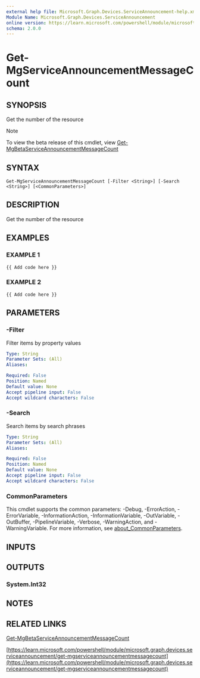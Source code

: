 ```yaml
---
external help file: Microsoft.Graph.Devices.ServiceAnnouncement-help.xml
Module Name: Microsoft.Graph.Devices.ServiceAnnouncement
online version: https://learn.microsoft.com/powershell/module/microsoft.graph.devices.serviceannouncement/get-mgserviceannouncementmessagecount
schema: 2.0.0
---
```


# Get-MgServiceAnnouncementMessageCount

## SYNOPSIS
Get the number of the resource

> [!NOTE]
> To view the beta release of this cmdlet, view [Get-MgBetaServiceAnnouncementMessageCount](/powershell/module/Microsoft.Graph.Beta.Devices.ServiceAnnouncement/Get-MgBetaServiceAnnouncementMessageCount?view=graph-powershell-beta)

## SYNTAX

```
Get-MgServiceAnnouncementMessageCount [-Filter <String>] [-Search <String>] [<CommonParameters>]
```

## DESCRIPTION
Get the number of the resource

## EXAMPLES

### EXAMPLE 1
```
{{ Add code here }}
```

### EXAMPLE 2
```
{{ Add code here }}
```

## PARAMETERS

### -Filter
Filter items by property values

```yaml
Type: String
Parameter Sets: (All)
Aliases:

Required: False
Position: Named
Default value: None
Accept pipeline input: False
Accept wildcard characters: False
```

### -Search
Search items by search phrases

```yaml
Type: String
Parameter Sets: (All)
Aliases:

Required: False
Position: Named
Default value: None
Accept pipeline input: False
Accept wildcard characters: False
```

### CommonParameters
This cmdlet supports the common parameters: -Debug, -ErrorAction, -ErrorVariable, -InformationAction, -InformationVariable, -OutVariable, -OutBuffer, -PipelineVariable, -Verbose, -WarningAction, and -WarningVariable. For more information, see [about_CommonParameters](http://go.microsoft.com/fwlink/?LinkID=113216).

## INPUTS

## OUTPUTS

### System.Int32
## NOTES

## RELATED LINKS
[Get-MgBetaServiceAnnouncementMessageCount](/powershell/module/Microsoft.Graph.Beta.Devices.ServiceAnnouncement/Get-MgBetaServiceAnnouncementMessageCount?view=graph-powershell-beta)

[https://learn.microsoft.com/powershell/module/microsoft.graph.devices.serviceannouncement/get-mgserviceannouncementmessagecount](https://learn.microsoft.com/powershell/module/microsoft.graph.devices.serviceannouncement/get-mgserviceannouncementmessagecount)



